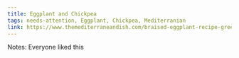 ```yaml
---
title: Eggplant and Chickpea
tags: needs-attention, Eggplant, Chickpea, Mediterranian
link: https://www.themediterraneandish.com/braised-eggplant-recipe-greek-style/print/14099/
---
```

Notes: Everyone liked this  

